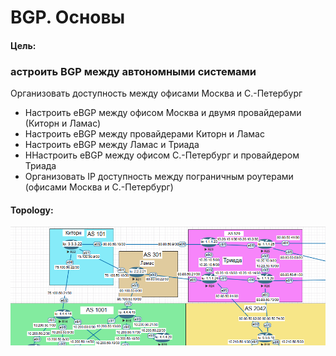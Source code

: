 # BGP. Основы  

#### Цель:  
### астроить BGP между автономными системами  
Организовать доступность между офисами Москва и С.-Петербург  

- Настроить eBGP между офисом Москва и двумя провайдерами (Киторн и Ламас)  
- Настроить eBGP между провайдерами Киторн и Ламас  
- Настроить eBGP между Ламас и Триада  
- ННастроить eBGP между офисом С.-Петербург и провайдером Триада  
- Организовать IP доступность между пограничным роутерами (офисами Москва и С.-Петербург)  

#### Topology:  
![alt-текст](https://github.com/stanlaz/otus_network_engineer/blob/main/Лабораторные%20работы/BGP/eBGP-Topology.png)  
